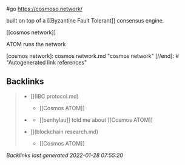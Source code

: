 #go https://cosmoso.network/

built on top of a [[Byzantine Fault Tolerant]] consensus engine.

[[cosmos network]]

ATOM runs the network

[//begin]: # "Autogenerated link references for markdown compatibility"
[cosmos network]: cosmos network.md "cosmos network"
[//end]: # "Autogenerated link references"

## Backlinks

> - [](IBC protocol.md)
>   - [[Cosmos ATOM]]
>    
> - [](2021-05-10.md)
>   - [[benhylau]] told me about [[Cosmos ATOM]]
>    
> - [](blockchain research.md)
>   - [[Cosmos ATOM]]

_Backlinks last generated 2022-01-28 07:55:20_
